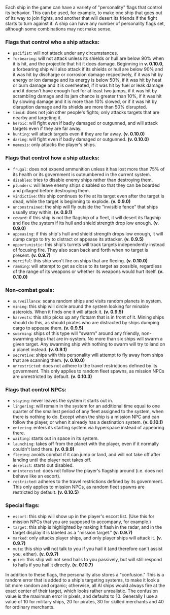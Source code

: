 Each ship in the game can have a variety of "personality" flags that control its behavior. This can be used, for example, to make one ship that goes out of its way to join fights, and another that will desert its friends if the fight starts to turn against it. A ship can have any number of personality flags set, although some combinations may not make sense.

### Flags that control who a ship attacks:

* `pacifist`: will not attack under any circumstances.
* `forbearing`: will not attack unless its shields or hull are below 90% when it is hit, and the projectile that hit it does damage. Beginning in **v. 0.10.0**, a forbearing ship will also attack if its shields or hull are below 90% and it was hit by discharge or corrosion damage respectively, if it was hit by energy or ion damage and its energy is below 50%, if it was hit by heat or burn damage and it is overheated, if it was hit by fuel or leak damage and it doesn't have enough fuel for at least two jumps, if it was hit by scrambling damage and its jam chance is greater than 10%, if it was hit by slowing damage and it is more than 10% slowed, or if it was hit by disruption damage and its shields are more than 50% disrupted.
* `timid`: does not join other people's fights; only attacks targets that are nearby and targeting it.
* `heroic`: will fight even if badly damaged or outgunned, and will attack targets even if they are far away.
* `hunting`: will attack targets even if they are far away. **(v. 0.10.0)**
* `daring`: will fight even if badly damaged or outgunned. **(v. 0.10.0)**
* `nemesis`: only attacks the player's ships.

### Flags that control how a ship attacks:

* `frugal`: does not expend ammunition unless it has lost more than 75% of its health or its government is outnumbered in the current system.
* `disables`: tries to disable enemy ships rather than destroying them.
* `plunders`: will leave enemy ships disabled so that they can be boarded and pillaged before destroying them.
* `vindictive`: this ship continues to fire at its target even after the target is dead, while the target is beginning to explode. **(v. 0.9.0)**
* `unconstrained`: the ship will fly outside the "invisible fence" that ships usually stay within. **(v. 0.9.1)**
* `coward`: if this ship is not the flagship of a fleet, it will desert its flagship and flee the system if its hull and shield strength drop low enough. **(v. 0.9.0)**
* `appeasing`: if this ship's hull and shield strength drops low enough, it will dump cargo to try to distract or appease its attacker. **(v. 0.9.5)**
* `opportunistic`: this ship's turrets will track targets independently instead of focusing fire. They also scan back and forth when no target is present. **(v. 0.9.7)**
* `merciful`: this ship won't fire on ships that are fleeing. **(v. 0.10.0)**
* `ramming`: will attempt to get as close to its target as possible, regardless of the range of its weapons or whether its weapons would hurt itself. **(v. 0.10.0)**

### Non-combat goals:

* `surveillance`: scans random ships and visits random planets in system.
* `mining`: this ship will circle around the system looking for minable asteroids. When it finds one it will attack it. **(v. 0.9.5)**
* `harvests`: this ship picks up any flotsam that is in front of it. Mining ships should do this, as should pirates who are distracted by ships dumping cargo to appease them. **(v. 0.9.5)**
* `swarming`: ships of this type will "swarm" around any friendly, non-swarming ships that are in-system. No more than six ships will swarm a given target. Any swarming ship with nothing to swarm will try to land on a planet instead. **(v. 0.9.1)**
* `secretive`: ships with this personality will attempt to fly away from ships that are scanning them. **(v. 0.10.0)**
* `unrestricted`: does not adhere to the travel restrictions defined by its government. This only applies to random fleet spawns, as mission NPCs are unrestricted by default. **(v. 0.10.3)**

### Flags that control [NPCs](https://github.com/endless-sky/endless-sky/wiki/CreatingMissions#npcs):

* `staying`: never leaves the system it starts out in.
* `lingering`: will remain in the system for an additional time equal to one quarter of the smallest period of any fleet assigned to the system, when there is nothing to do. Except when the ship is a mission NPC and can follow the player, or when it already has a destination system. **(v. 0.10.1)**
* `entering`: enters its starting system via hyperspace instead of appearing there.
* `waiting`: starts out in space in its system.
* `launching`: takes off from the planet with the player, even if it normally couldn't land there. **(v. 0.9.9)**
* `fleeing`: avoids combat if it can jump or land, and will not take off after landing until the player next takes off.
* `derelict`: starts out disabled.
* `uninterested`: does not follow the player's flagship around (i.e. does not behave like an escort).
* `restricted`: adheres to the travel restrictions defined by its government. This only applies to mission NPCs, as random fleet spawns are restricted by default. **(v. 0.10.5)**

### Special flags:

* `escort`: this ship will show up in the player's escort list. (Use this for mission NPCs that you are supposed to accompany, for example.)
* `target`: this ship is highlighted by making it flash in the radar, and in the target display it is labeled as a "mission target." **(v. 0.9.7)**
* `marked`: only attacks player ships, and only player ships will attack it. **(v. 0.9.7)**
* `mute`: this ship will not talk to you if you hail it (and therefore can't assist you, either). **(v. 0.9.7)**
* `quiet`: this ship will not send hails to you passively, but will still respond to hails if you hail it directly. **(v. 0.10.7)**

In addition to these flags, the personality also stores a "confusion." This is a random error that is added to a ship's targeting systems, to make it look a bit more random and organic; otherwise, all AI ships would always fire at the exact center of their target, which looks rather unrealistic. The confusion value is the maximum error in pixels, and defaults to 10. Generally I use a value of 10 for military ships, 20 for pirates, 30 for skilled merchants and 40 for ordinary merchants.